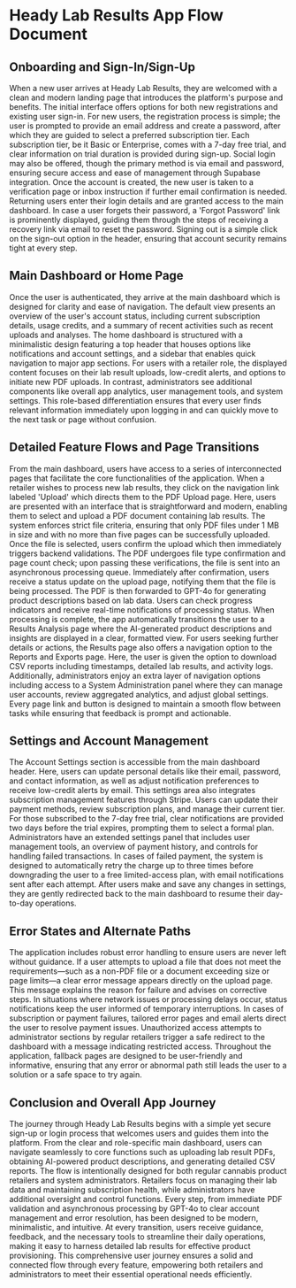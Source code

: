 # Heady Lab Results App Flow Document

## Onboarding and Sign-In/Sign-Up
When a new user arrives at Heady Lab Results, they are welcomed with a clean and modern landing page that introduces the platform's purpose and benefits. The initial interface offers options for both new registrations and existing user sign-in. For new users, the registration process is simple; the user is prompted to provide an email address and create a password, after which they are guided to select a preferred subscription tier. Each subscription tier, be it Basic or Enterprise, comes with a 7-day free trial, and clear information on trial duration is provided during sign-up. Social login may also be offered, though the primary method is via email and password, ensuring secure access and ease of management through Supabase integration. Once the account is created, the new user is taken to a verification page or inbox instruction if further email confirmation is needed. Returning users enter their login details and are granted access to the main dashboard. In case a user forgets their password, a 'Forgot Password' link is prominently displayed, guiding them through the steps of receiving a recovery link via email to reset the password. Signing out is a simple click on the sign-out option in the header, ensuring that account security remains tight at every step.

## Main Dashboard or Home Page
Once the user is authenticated, they arrive at the main dashboard which is designed for clarity and ease of navigation. The default view presents an overview of the user's account status, including current subscription details, usage credits, and a summary of recent activities such as recent uploads and analyses. The home dashboard is structured with a minimalistic design featuring a top header that houses options like notifications and account settings, and a sidebar that enables quick navigation to major app sections. For users with a retailer role, the displayed content focuses on their lab result uploads, low-credit alerts, and options to initiate new PDF uploads. In contrast, administrators see additional components like overall app analytics, user management tools, and system settings. This role-based differentiation ensures that every user finds relevant information immediately upon logging in and can quickly move to the next task or page without confusion.

## Detailed Feature Flows and Page Transitions
From the main dashboard, users have access to a series of interconnected pages that facilitate the core functionalities of the application. When a retailer wishes to process new lab results, they click on the navigation link labeled 'Upload' which directs them to the PDF Upload page. Here, users are presented with an interface that is straightforward and modern, enabling them to select and upload a PDF document containing lab results. The system enforces strict file criteria, ensuring that only PDF files under 1 MB in size and with no more than five pages can be successfully uploaded. Once the file is selected, users confirm the upload which then immediately triggers backend validations. The PDF undergoes file type confirmation and page count check; upon passing these verifications, the file is sent into an asynchronous processing queue. Immediately after confirmation, users receive a status update on the upload page, notifying them that the file is being processed. The PDF is then forwarded to GPT-4o for generating product descriptions based on lab data. Users can check progress indicators and receive real-time notifications of processing status. When processing is complete, the app automatically transitions the user to a Results Analysis page where the AI-generated product descriptions and insights are displayed in a clear, formatted view. For users seeking further details or actions, the Results page also offers a navigation option to the Reports and Exports page. Here, the user is given the option to download CSV reports including timestamps, detailed lab results, and activity logs. Additionally, administrators enjoy an extra layer of navigation options including access to a System Administration panel where they can manage user accounts, review aggregated analytics, and adjust global settings. Every page link and button is designed to maintain a smooth flow between tasks while ensuring that feedback is prompt and actionable.

## Settings and Account Management
The Account Settings section is accessible from the main dashboard header. Here, users can update personal details like their email, password, and contact information, as well as adjust notification preferences to receive low-credit alerts by email. This settings area also integrates subscription management features through Stripe. Users can update their payment methods, review subscription plans, and manage their current tier. For those subscribed to the 7-day free trial, clear notifications are provided two days before the trial expires, prompting them to select a formal plan. Administrators have an extended settings panel that includes user management tools, an overview of payment history, and controls for handling failed transactions. In cases of failed payment, the system is designed to automatically retry the charge up to three times before downgrading the user to a free limited-access plan, with email notifications sent after each attempt. After users make and save any changes in settings, they are gently redirected back to the main dashboard to resume their day-to-day operations.

## Error States and Alternate Paths
The application includes robust error handling to ensure users are never left without guidance. If a user attempts to upload a file that does not meet the requirements—such as a non-PDF file or a document exceeding size or page limits—a clear error message appears directly on the upload page. This message explains the reason for failure and advises on corrective steps. In situations where network issues or processing delays occur, status notifications keep the user informed of temporary interruptions. In cases of subscription or payment failures, tailored error pages and email alerts direct the user to resolve payment issues. Unauthorized access attempts to administrator sections by regular retailers trigger a safe redirect to the dashboard with a message indicating restricted access. Throughout the application, fallback pages are designed to be user-friendly and informative, ensuring that any error or abnormal path still leads the user to a solution or a safe space to try again.

## Conclusion and Overall App Journey
The journey through Heady Lab Results begins with a simple yet secure sign-up or login process that welcomes users and guides them into the platform. From the clear and role-specific main dashboard, users can navigate seamlessly to core functions such as uploading lab result PDFs, obtaining AI-powered product descriptions, and generating detailed CSV reports. The flow is intentionally designed for both regular cannabis product retailers and system administrators. Retailers focus on managing their lab data and maintaining subscription health, while administrators have additional oversight and control functions. Every step, from immediate PDF validation and asynchronous processing by GPT-4o to clear account management and error resolution, has been designed to be modern, minimalistic, and intuitive. At every transition, users receive guidance, feedback, and the necessary tools to streamline their daily operations, making it easy to harness detailed lab results for effective product provisioning. This comprehensive user journey ensures a solid and connected flow through every feature, empowering both retailers and administrators to meet their essential operational needs efficiently.